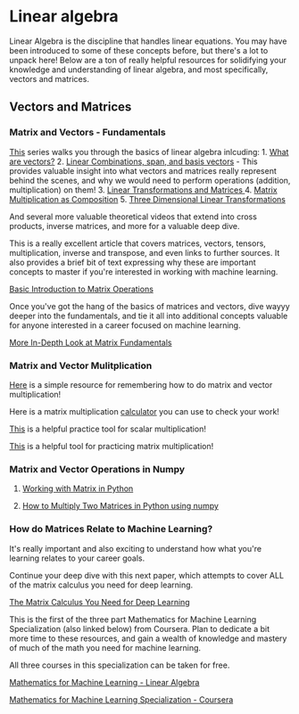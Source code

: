 # Linear algebra

Linear Algebra is the discipline that handles linear equations. You may have been introduced to some of these concepts before, but there's a lot to unpack here! Below are a ton of really helpful resources for solidifying your knowledge and understanding of linear algebra, and most specifically, vectors and matrices.

## Vectors and Matrices

### Matrix and Vectors - Fundamentals

[This](https://www.youtube.com/playlist?list=PLZHQObOWTQDPD3MizzM2xVFitgF8hE_ab) series walks you through the basics of linear algebra inlcuding:
    1. [What are vectors?](https://www.youtube.com/watch?v=fNk_zzaMoSs&list=PLZHQObOWTQDPD3MizzM2xVFitgF8hE_ab&index=1)
    2. [Linear Combinations, span, and basis vectors](https://www.youtube.com/watch?v=k7RM-ot2NWY&list=PLZHQObOWTQDPD3MizzM2xVFitgF8hE_ab&index=2) - This provides valuable insight into what vectors and matrices really represent behind the scenes, and why we would need to perform operations (addition, multiplication) on them!
    3. [Linear Transformations and Matrices ](https://www.youtube.com/watch?v=kYB8IZa5AuE&list=PLZHQObOWTQDPD3MizzM2xVFitgF8hE_ab&index=3)
    4. [Matrix Multiplication as Composition](https://www.youtube.com/watch?v=XkY2DOUCWMU&list=PLZHQObOWTQDPD3MizzM2xVFitgF8hE_ab&index=4)
    5. [Three Dimensional Linear Transformations](https://www.youtube.com/watch?v=rHLEWRxRGiM&list=PLZHQObOWTQDPD3MizzM2xVFitgF8hE_ab&index=5)

And several more valuable theoretical videos that extend into cross products, inverse matrices, and more for a valuable deep dive.

This is a really excellent article that covers matrices, vectors, tensors, multiplication, inverse and transpose, and even links to further sources. It also provides a brief bit of text expressing why these are important concepts to master if you're interested in working with machine learning.

[Basic Introduction to Matrix Operations](https://towardsdatascience.com/linear-algebra-for-deep-learning-f21d7e7d7f23)

Once you've got the hang of the basics of matrices and vectors, dive wayyy deeper into the fundamentals, and tie it all into additional concepts valuable for anyone interested in a career focused on machine learning.

[More In-Depth Look at Matrix Fundamentals](https://medium.com/towards-artificial-intelligence/basic-linear-algebra-for-deep-learning-and-machine-learning-ml-python-tutorial-444e23db3e9e)


### Matrix and Vector Mulitplication

[Here](https://www.mathsisfun.com/algebra/matrix-multiplying.html) is a simple resource for remembering how to do matrix and vector multiplication!

Here is a matrix multiplication [calculator](http://matrixmultiplication.xyz/) you can use to check your work!

[This](https://www.khanacademy.org/math/precalculus/x9e81a4f98389efdf:vectors/x9e81a4f98389efdf:scalar-mul/e/scaling_vectors) is a helpful practice tool for scalar multiplication!

[This](https://www.khanacademy.org/math/precalculus/x9e81a4f98389efdf:matrices/x9e81a4f98389efdf:multiplying-matrices-by-matrices/e/multiplying_a_matrix_by_a_matrix) is a helpful tool for practicing matrix multiplication!

### Matrix and Vector Operations in Numpy

1. [Working with Matrix in Python](https://www.youtube.com/watch?v=Blzp9iuhZqo)

2. [How to Multiply Two Matrices in Python using numpy](https://www.youtube.com/watch?v=rLuvRiZ-ELk)

### How do Matrices Relate to Machine Learning?

It's really important and also exciting to understand how what you're learning relates to your career goals.

Continue your deep dive with this next paper, which attempts to cover ALL of the matrix calculus you need for deep learning.

[The Matrix Calculus You Need for Deep Learning](https://explained.ai/matrix-calculus/)

This is the first of the three part Mathematics for Machine Learning Specialization (also linked below) from Coursera. Plan to dedicate a bit more time to these resources, and gain a wealth of knowledge and mastery of much of the math you need for machine learning.

All three courses in this specialization can be taken for free.

[Mathematics for Machine Learning - Linear Algebra](https://www.coursera.org/learn/linear-algebra-machine-learning)

[Mathematics for Machine Learning Specialization - Coursera](https://www.coursera.org/specializations/mathematics-machine-learning)
